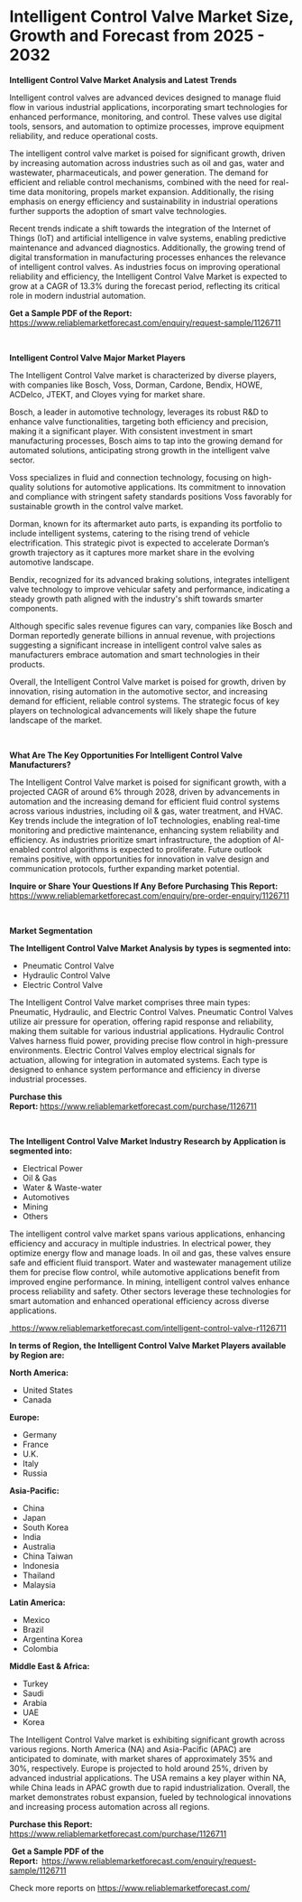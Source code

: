 <p><h1>Intelligent Control Valve Market Size, Growth and Forecast from 2025 - 2032</h1></p><p><strong>Intelligent Control Valve Market Analysis and Latest Trends</strong></p>
<p><p>Intelligent control valves are advanced devices designed to manage fluid flow in various industrial applications, incorporating smart technologies for enhanced performance, monitoring, and control. These valves use digital tools, sensors, and automation to optimize processes, improve equipment reliability, and reduce operational costs.</p><p>The intelligent control valve market is poised for significant growth, driven by increasing automation across industries such as oil and gas, water and wastewater, pharmaceuticals, and power generation. The demand for efficient and reliable control mechanisms, combined with the need for real-time data monitoring, propels market expansion. Additionally, the rising emphasis on energy efficiency and sustainability in industrial operations further supports the adoption of smart valve technologies.</p><p>Recent trends indicate a shift towards the integration of the Internet of Things (IoT) and artificial intelligence in valve systems, enabling predictive maintenance and advanced diagnostics. Additionally, the growing trend of digital transformation in manufacturing processes enhances the relevance of intelligent control valves. As industries focus on improving operational reliability and efficiency, the Intelligent Control Valve Market is expected to grow at a CAGR of 13.3% during the forecast period, reflecting its critical role in modern industrial automation.</p></p>
<p><strong>Get a Sample PDF of the Report:&nbsp;</strong> <a href="https://www.reliablemarketforecast.com/enquiry/request-sample/1126711?utm_campaign=2950&utm_medium=2&utm_source=Github&utm_content=ia&utm_term=09042025&utm_id=intelligent-control-valve">https://www.reliablemarketforecast.com/enquiry/request-sample/1126711</a></p>
<p>&nbsp;</p>
<p><strong>Intelligent Control Valve Major Market Players</strong></p>
<p><p>The Intelligent Control Valve market is characterized by diverse players, with companies like Bosch, Voss, Dorman, Cardone, Bendix, HOWE, ACDelco, JTEKT, and Cloyes vying for market share. </p><p>Bosch, a leader in automotive technology, leverages its robust R&D to enhance valve functionalities, targeting both efficiency and precision, making it a significant player. With consistent investment in smart manufacturing processes, Bosch aims to tap into the growing demand for automated solutions, anticipating strong growth in the intelligent valve sector.</p><p>Voss specializes in fluid and connection technology, focusing on high-quality solutions for automotive applications. Its commitment to innovation and compliance with stringent safety standards positions Voss favorably for sustainable growth in the control valve market.</p><p>Dorman, known for its aftermarket auto parts, is expanding its portfolio to include intelligent systems, catering to the rising trend of vehicle electrification. This strategic pivot is expected to accelerate Dorman’s growth trajectory as it captures more market share in the evolving automotive landscape.</p><p>Bendix, recognized for its advanced braking solutions, integrates intelligent valve technology to improve vehicular safety and performance, indicating a steady growth path aligned with the industry's shift towards smarter components.</p><p>Although specific sales revenue figures can vary, companies like Bosch and Dorman reportedly generate billions in annual revenue, with projections suggesting a significant increase in intelligent control valve sales as manufacturers embrace automation and smart technologies in their products.</p><p>Overall, the Intelligent Control Valve market is poised for growth, driven by innovation, rising automation in the automotive sector, and increasing demand for efficient, reliable control systems. The strategic focus of key players on technological advancements will likely shape the future landscape of the market.</p></p>
<p>&nbsp;</p>
<p><strong>What Are The Key Opportunities For Intelligent Control Valve Manufacturers?</strong></p>
<p><p>The Intelligent Control Valve market is poised for significant growth, with a projected CAGR of around 6% through 2028, driven by advancements in automation and the increasing demand for efficient fluid control systems across various industries, including oil & gas, water treatment, and HVAC. Key trends include the integration of IoT technologies, enabling real-time monitoring and predictive maintenance, enhancing system reliability and efficiency. As industries prioritize smart infrastructure, the adoption of AI-enabled control algorithms is expected to proliferate. Future outlook remains positive, with opportunities for innovation in valve design and communication protocols, further expanding market potential.</p></p>
<p><strong>Inquire or Share Your Questions If Any Before Purchasing This Report:</strong> <a href="https://www.reliablemarketforecast.com/enquiry/pre-order-enquiry/1126711?utm_campaign=2950&utm_medium=2&utm_source=Github&utm_content=ia&utm_term=09042025&utm_id=intelligent-control-valve">https://www.reliablemarketforecast.com/enquiry/pre-order-enquiry/1126711</a></p>
<p>&nbsp;</p>
<p><strong>Market Segmentation</strong></p>
<p><strong>The Intelligent Control Valve Market Analysis by types is segmented into:</strong></p>
<p><ul><li>Pneumatic Control Valve</li><li>Hydraulic Control Valve</li><li>Electric Control Valve</li></ul></p>
<p><p>The Intelligent Control Valve market comprises three main types: Pneumatic, Hydraulic, and Electric Control Valves. Pneumatic Control Valves utilize air pressure for operation, offering rapid response and reliability, making them suitable for various industrial applications. Hydraulic Control Valves harness fluid power, providing precise flow control in high-pressure environments. Electric Control Valves employ electrical signals for actuation, allowing for integration in automated systems. Each type is designed to enhance system performance and efficiency in diverse industrial processes.</p></p>
<p><strong>Purchase this Report:&nbsp;</strong><a href="https://www.reliablemarketforecast.com/purchase/1126711?utm_campaign=2950&utm_medium=2&utm_source=Github&utm_content=ia&utm_term=09042025&utm_id=intelligent-control-valve">https://www.reliablemarketforecast.com/purchase/1126711</a></p>
<p>&nbsp;</p>
<p><strong>The Intelligent Control Valve Market Industry Research by Application is segmented into:</strong></p>
<p><ul><li>Electrical Power</li><li>Oil & Gas</li><li>Water & Waste-water</li><li>Automotives</li><li>Mining</li><li>Others</li></ul></p>
<p><p>The intelligent control valve market spans various applications, enhancing efficiency and accuracy in multiple industries. In electrical power, they optimize energy flow and manage loads. In oil and gas, these valves ensure safe and efficient fluid transport. Water and wastewater management utilize them for precise flow control, while automotive applications benefit from improved engine performance. In mining, intelligent control valves enhance process reliability and safety. Other sectors leverage these technologies for smart automation and enhanced operational efficiency across diverse applications.</p></p>
<p><a href="https://www.reliablemarketforecast.com/intelligent-control-valve-r1126711?utm_campaign=2950&utm_medium=2&utm_source=Github&utm_content=ia&utm_term=09042025&utm_id=intelligent-control-valve">&nbsp;https://www.reliablemarketforecast.com/intelligent-control-valve-r1126711</a></p>
<p><strong>In terms of Region, the Intelligent Control Valve Market Players available by Region are:</strong></p>
<p>
    <p> <strong> North America: </strong>
        <ul>
            <li>United States</li>
            <li>Canada</li>
        </ul>
        </p> 
    <p> <strong> Europe: </strong>
        <ul>
            <li>Germany</li>
            <li>France</li>
            <li>U.K.</li>
            <li>Italy</li>
            <li>Russia</li>
        </ul>
        </p> 
    <p> <strong> Asia-Pacific: </strong>
        <ul>
            <li>China</li>
            <li>Japan</li>
            <li>South Korea</li>
            <li>India</li>
            <li>Australia</li>
            <li>China Taiwan</li>
            <li>Indonesia</li>
            <li>Thailand</li>
            <li>Malaysia</li>
        </ul>
        </p> 
    <p> <strong> Latin America: </strong>
        <ul>
            <li>Mexico</li>
            <li>Brazil</li>
            <li>Argentina Korea</li>
            <li>Colombia</li>
        </ul>
        </p> 
    <p> <strong> Middle East & Africa: </strong>
        <ul>
            <li>Turkey</li>
            <li>Saudi</li>
            <li>Arabia</li>
            <li>UAE</li>
            <li>Korea</li>
        </ul>
    </p>
    </p>
<p><p>The Intelligent Control Valve market is exhibiting significant growth across various regions. North America (NA) and Asia-Pacific (APAC) are anticipated to dominate, with market shares of approximately 35% and 30%, respectively. Europe is projected to hold around 25%, driven by advanced industrial applications. The USA remains a key player within NA, while China leads in APAC growth due to rapid industrialization. Overall, the market demonstrates robust expansion, fueled by technological innovations and increasing process automation across all regions.</p></p>
<p><strong>Purchase this Report: </strong><a href="https://www.reliablemarketforecast.com/purchase/1126711?utm_campaign=2950&utm_medium=2&utm_source=Github&utm_content=ia&utm_term=09042025&utm_id=intelligent-control-valve">https://www.reliablemarketforecast.com/purchase/1126711</a></p>
<p>&nbsp;<strong>Get a Sample PDF of the Report:&nbsp;&nbsp;</strong><a href="https://www.reliablemarketforecast.com/enquiry/request-sample/1126711?utm_campaign=2950&utm_medium=2&utm_source=Github&utm_content=ia&utm_term=09042025&utm_id=intelligent-control-valve">https://www.reliablemarketforecast.com/enquiry/request-sample/1126711</a></p>
<p><strong></strong></p>
<p>Check more reports on <a href="https://www.reliablemarketforecast.com/?utm_campaign=2950&utm_medium=2&utm_source=Github&utm_content=ia&utm_term=09042025&utm_id=intelligent-control-valve">https://www.reliablemarketforecast.com/</a></p>